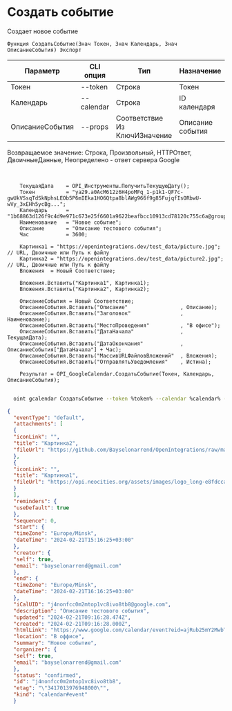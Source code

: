 ﻿---
sidebar_position: 4
---

# Создать событие
 Создает новое событие



`Функция СоздатьСобытие(Знач Токен, Знач Календарь, Знач ОписаниеСобытия) Экспорт`

  | Параметр | CLI опция | Тип | Назначение |
  |-|-|-|-|
  | Токен | --token | Строка | Токен |
  | Календарь | --calendar | Строка | ID календаря |
  | ОписаниеСобытия | --props | Соответствие Из КлючИЗначение | Описание события |

  
  Возвращаемое значение:   Строка, Произвольный, HTTPОтвет, ДвоичныеДанные, Неопределено - ответ сервера Google

<br/>




```bsl title="Пример кода"
    ТекущаяДата    = OPI_Инструменты.ПолучитьТекущуюДату();
    Токен          = "ya29.a0AcM612z6H4poMFq_1-p1k1-QF7c-gwUkVSsqTdSkNphsLEOb5P6mIEka1HO6Qtpa8blAWg966f9g85FujqfIsORbwU-wVy_3xEHh5ycBg...";
    Календарь      = "1b68863d126f9c4d9e971c673e25f6601a9622beafbcc10913cd78120c755c6a@group.calendar.google.com";
    Наименование   = "Новое событие";
    Описание       = "Описание тестового события";
    Час            = 3600;

    Картинка1 = "https://openintegrations.dev/test_data/picture.jpg";  // URL, Двоичные или Путь к файлу
    Картинка2 = "https://openintegrations.dev/test_data/picture2.jpg"; // URL, Двоичные или Путь к файлу
    Вложения  = Новый Соответствие;

    Вложения.Вставить("Картинка1", Картинка1);
    Вложения.Вставить("Картинка2", Картинка2);

    ОписаниеСобытия = Новый Соответствие;
    ОписаниеСобытия.Вставить("Описание"                 , Описание);
    ОписаниеСобытия.Вставить("Заголовок"                , Наименование);
    ОписаниеСобытия.Вставить("МестоПроведения"          , "В офисе");
    ОписаниеСобытия.Вставить("ДатаНачала"               , ТекущаяДата);
    ОписаниеСобытия.Вставить("ДатаОкончания"            , ОписаниеСобытия["ДатаНачала"] + Час);
    ОписаниеСобытия.Вставить("МассивURLФайловВложений"  , Вложения);
    ОписаниеСобытия.Вставить("ОтправлятьУведомления"    , Истина);

    Результат = OPI_GoogleCalendar.СоздатьСобытие(Токен, Календарь, ОписаниеСобытия);
```



```sh title="Пример команды CLI"
    
  oint gcalendar СоздатьСобытие --token %token% --calendar %calendar% --props %props%

```

```json title="Результат"
{
  "eventType": "default",
  "attachments": [
  {
  "iconLink": "",
  "title": "Картинка2",
  "fileUrl": "https://github.com/Bayselonarrend/OpenIntegrations/raw/main/Media/logo.png?v1"
  },
  {
  "iconLink": "",
  "title": "Картинка1",
  "fileUrl": "https://opi.neocities.org/assets/images/logo_long-e8fdcca6ff8b32e679ea49a1ccdd3eac.png"
  }
  ],
  "reminders": {
  "useDefault": true
  },
  "sequence": 0,
  "start": {
  "timeZone": "Europe/Minsk",
  "dateTime": "2024-02-21T15:16:25+03:00"
  },
  "creator": {
  "self": true,
  "email": "bayselonarrend@gmail.com"
  },
  "end": {
  "timeZone": "Europe/Minsk",
  "dateTime": "2024-02-21T16:16:25+03:00"
  },
  "iCalUID": "j4nonfcc0m2mtop1vc8ivo8tb8@google.com",
  "description": "Описание тестового события",
  "updated": "2024-02-21T09:16:28.474Z",
  "created": "2024-02-21T09:16:28.000Z",
  "htmlLink": "https://www.google.com/calendar/event?eid=ajRub25mY2MwbTJtdG9wMXZjOGl2bzh0YjggYmF5c2Vsb25hcnJlbmRAbQ",
  "location": "В оффисе",
  "summary": "Новое событие",
  "organizer": {
  "self": true,
  "email": "bayselonarrend@gmail.com"
  },
  "status": "confirmed",
  "id": "j4nonfcc0m2mtop1vc8ivo8tb8",
  "etag": "\"3417013976948000\"",
  "kind": "calendar#event"
  }
```
